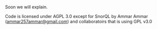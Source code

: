 Soon we will explain.

Code is licensed under AGPL 3.0 except for SnorQL by Ammar Ammar (ammar257ammar@gmail.com) and collaboratoirs that is using GPL v3.0